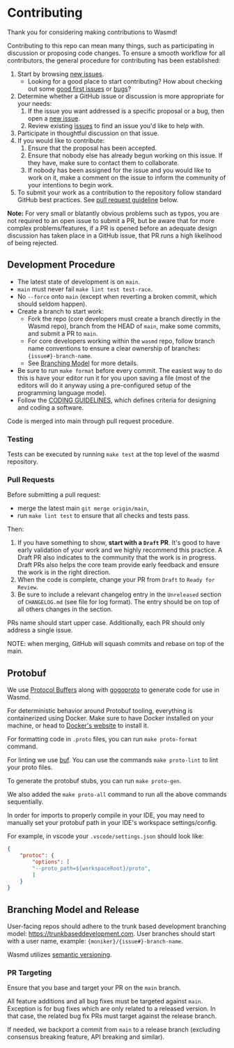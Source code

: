 # Contributing

Thank you for considering making contributions to Wasmd!

Contributing to this repo can mean many things, such as participating in
discussion or proposing code changes. To ensure a smooth workflow for all
contributors, the general procedure for contributing has been established:

1. Start by browsing [new issues](https://github.com/noria-net/ibc-hooks/issues).
   * Looking for a good place to start contributing? How about checking out some [good first issues](https://github.com/noria-net/ibc-hooks/issues?q=is%3Aopen+is%3Aissue+label%3A%22good+first+issue%22) or [bugs](https://github.com/noria-net/ibc-hooks/issues?q=is%3Aopen+is%3Aissue+label%3Abug)?
2. Determine whether a GitHub issue or discussion is more appropriate for your needs:
   1. If the issue you want addressed is a specific proposal or a bug, then open a [new issue](https://github.com/noria-net/ibc-hooks/issues/new).
   2. Review existing [issues](https://github.com/noria-net/ibc-hooks/issues) to find an issue you'd like to help with.
3. Participate in thoughtful discussion on that issue.
4. If you would like to contribute:
   1. Ensure that the proposal has been accepted.
   2. Ensure that nobody else has already begun working on this issue. If they have,
      make sure to contact them to collaborate.
   3. If nobody has been assigned for the issue and you would like to work on it,
      make a comment on the issue to inform the community of your intentions
      to begin work.
5. To submit your work as a contribution to the repository follow standard GitHub best practices. See [pull request guideline](#pull-requests) below.

**Note:** For very small or blatantly obvious problems such as typos, you are
not required to an open issue to submit a PR, but be aware that for more complex
problems/features, if a PR is opened before an adequate design discussion has
taken place in a GitHub issue, that PR runs a high likelihood of being rejected.

## Development Procedure

* The latest state of development is on `main`.
* `main` must never fail `make lint test test-race`.
* No `--force` onto `main` (except when reverting a broken commit, which should seldom happen).
* Create a branch to start work:
    * Fork the repo (core developers must create a branch directly in the Wasmd repo),
    branch from the HEAD of `main`, make some commits, and submit a PR to `main`.
    * For core developers working within the `wasmd` repo, follow branch name conventions to ensure a clear
    ownership of branches: `{issue#}-branch-name`.
    * See [Branching Model](#branching-model-and-release) for more details.
* Be sure to run `make format` before every commit. The easiest way
  to do this is have your editor run it for you upon saving a file (most of the editors
  will do it anyway using a pre-configured setup of the programming language mode).
* Follow the [CODING GUIDELINES](CODING_GUIDELINES.md), which defines criteria for designing and coding a software.

Code is merged into main through pull request procedure.

### Testing

Tests can be executed by running `make test` at the top level of the wasmd repository.

### Pull Requests

Before submitting a pull request:

* merge the latest main `git merge origin/main`,
* run `make lint test` to ensure that all checks and tests pass.

Then:

1. If you have something to show, **start with a `Draft` PR**. It's good to have early validation of your work and we highly recommend this practice. A Draft PR also indicates to the community that the work is in progress.
   Draft PRs also helps the core team provide early feedback and ensure the work is in the right direction.
2. When the code is complete, change your PR from `Draft` to `Ready for Review`.
3. Be sure to include a relevant changelog entry in the `Unreleased` section of `CHANGELOG.md` (see file for log format). The entry should be on top of all others changes in the section.

PRs name should start upper case.
Additionally, each PR should only address a single issue.

NOTE: when merging, GitHub will squash commits and rebase on top of the main.

## Protobuf

We use [Protocol Buffers](https://developers.google.com/protocol-buffers) along with [gogoproto](https://github.com/cosmos/gogoproto) to generate code for use in Wasmd.

For deterministic behavior around Protobuf tooling, everything is containerized using Docker. Make sure to have Docker installed on your machine, or head to [Docker's website](https://docs.docker.com/get-docker/) to install it.

For formatting code in `.proto` files, you can run `make proto-format` command.

For linting we use [buf](https://buf.build/). You can use the commands `make proto-lint` to lint your proto files.

To generate the protobuf stubs, you can run `make proto-gen`.

We also added the `make proto-all` command to run all the above commands sequentially.

In order for imports to properly compile in your IDE, you may need to manually set your protobuf path in your IDE's workspace settings/config.

For example, in vscode your `.vscode/settings.json` should look like:

```json
{
    "protoc": {
        "options": [
        "--proto_path=${workspaceRoot}/proto",
        ]
    }
}
```

## Branching Model and Release

User-facing repos should adhere to the trunk based development branching model: https://trunkbaseddevelopment.com. User branches should start with a user name, example: `{moniker}/{issue#}-branch-name`.

Wasmd utilizes [semantic versioning](https://semver.org/).

### PR Targeting

Ensure that you base and target your PR on the `main` branch.

All feature additions and all bug fixes must be targeted against `main`. Exception is for bug fixes which are only related to a released version. In that case, the related bug fix PRs must target against the release branch.

If needed, we backport a commit from `main` to a release branch (excluding consensus breaking feature, API breaking and similar).